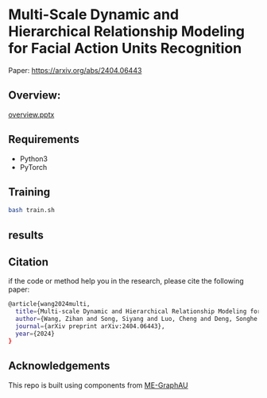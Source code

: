 # Multi-Scale Dynamic and Hierarchical Relationship Modeling for Facial Action Units Recognition

Paper: https://arxiv.org/abs/2404.06443

## Overview:
[overview.pptx](https://github.com/user-attachments/files/15531902/overview.pptx)


## Requirements
- Python3
- PyTorch

## Training
```bash
bash train.sh
```
## results

## Citation
if the code or method help you in the research, please cite the following paper:
```bash
@article{wang2024multi,
  title={Multi-scale Dynamic and Hierarchical Relationship Modeling for Facial Action Units Recognition},
  author={Wang, Zihan and Song, Siyang and Luo, Cheng and Deng, Songhe and Xie, Weicheng and Shen, Linlin},
  journal={arXiv preprint arXiv:2404.06443},
  year={2024}
}
```
## Acknowledgements
This repo is built using components from  [ME-GraphAU](https://github.com/CVI-SZU/ME-GraphAU)
